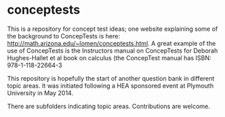 conceptests
===========

This is a repository for concept test ideas; one website explaining some of the background to ConcepTests is here: http://math.arizona.edu/~lomen/conceptests.html.   A great example of the use of ConcepTests is the Instructors manual on ConcepTests for Deborah Hughes-Hallet et al book on calculus (the ConcepTest manual has ISBN: 978-1-118-22664-3   

This repository is hopefully the start of another question bank in different topic areas.   It was initiated following a HEA sponsored event at Plymouth University in May 2014.

There are subfolders indicating topic areas.   Contributions are welcome.   
